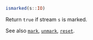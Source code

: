 ```julia
ismarked(s::IO)
```

Return `true` if stream `s` is marked.

See also [`mark`](@ref), [`unmark`](@ref), [`reset`](@ref).
